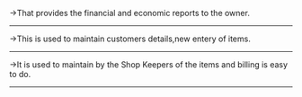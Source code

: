 ->That provides the financial and economic reports to the owner.<hr>
->This is used to maintain customers details,new entery of items.<hr>
->It is used to maintain by the Shop Keepers of the items and billing is easy to do.<hr>
